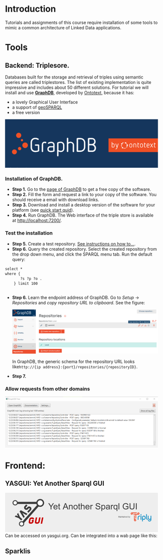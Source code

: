 # Introduction
Tutorials and assignments of this course require installation of some tools to mimic a common architecture of 
Linked Data applications. 

# Tools

## Backend: Triplesore.
Databases built for the storage and retrieval of triples using semantic queries are called triplestores. 
The list of existing implementation is quite impressive and includes about 50 different solutions. 
For tutorial we will install and use **[GraphDB](https://www.ontotext.com/products/graphdb/)**, 
developed by [Ontotext](https://www.ontotext.com/), because it has: 
- a lovely Graphical User Interface
- a support of [geoSPARQL](http://graphdb.ontotext.com/documentation/free/geosparql-support.html)
- a free version

<img src="graphdb_logo.png" alt="GraphDB">

### Installation of GraphDB.

- **Step 1.** Go to the [page of GraphDB](https://www.ontotext.com/products/graphdb/) to get a free copy of the software.
- **Step 2.** Fill the form and request a link to your copy of the software. You should receive a email with download links. 
- **Step 3.** Download and install a desktop version of the software for your platform (see [quick start quid](http://graphdb.ontotext.com/documentation/8.9/free/quick-start-guide.html#run-graphdb-as-a-desktop-installation)).   
- **Step 4.** Run GraphDB. The Web interface of the triple store is available at [http://localhost:7200/](http://localhost:7200/).

### Test the installation

- **Step 5.** Create a test repository. [See instructions on how to...](http://graphdb.ontotext.com/documentation/8.9/free/quick-start-guide.html#create-a-repository).
- **Step 6.** Query the created repository. Select the created repository from the 
 drop down menu, and click the SPARQL menu tab. Run the default query:
 
 ```` sparql
 select * 
 where {
      	?s ?p ?o .
     } limit 100 
     
````

- **Step 6.** Learn the endpoint address of GraphDB. Go to *Setup* -> *Repositories* 
and *copy repository URL to clipboard*. See the figure:

  <img src="graphdb_endpoint_url.png" alt="copy repository URL to clipboard">
  
  In GraphDB, the generic schema for the repository URL looks like`http://{ip address}:{port}/repositories/{repositoryID}`.

- **Step 7.** 

### Allow requests from other domains


<img src="graphdb_logfile.png" alt="GraphDB console">


# Frontend: 

## YASGUI: Yet Another Sparql GUI

<img src="yasgui.png" alt="YasGui">
Can be accessed on yasgui.org.
Can be integrated into a wab page like this:

## Sparklis